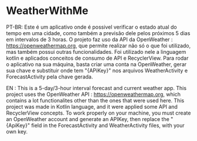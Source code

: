 # WeatherWithMe

PT-BR:
Este é um aplicativo onde é possivel verificar o estado atual do tempo em uma cidade, como também a previsão dele pelos próximos 5 dias em intervalos de 3 horas.
O projeto faz uso da API da OpenWeather : https://openweathermap.org, que permite realizar não só o que foi utilizado, mas também possui outras funcionalidades.
Foi utilizado nele a linguagem kotlin e aplicados conceitos de consumo de API e RecyclerView. Para rodar o aplicativo na sua máquina, basta criar uma conta na
OpenWeather, gerar sua chave e substituir onde tem "{APiKey}" nos arquivos WeatherActivity e ForecastActivity pela chave gerada.

EN :
This is a 5-day/3-hour interval forecast and current weather app. This project uses the OpenWeather API : https://openweathermap.org, which contains a lot
functionalites other than the ones that were used here. This project was made in Kotlin language, and it were applied some API and RecyclerView concepts.
To work properly on your machine, you must create an OpenWeather account and generate an APIKey, then replace the "{ApiKey}" field in the ForecastActivity
and WeatherActivity files, with your own key. 
